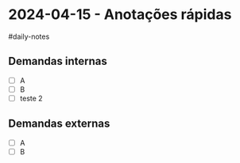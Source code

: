 # 2024-04-15 - Anotações rápidas
#daily-notes

## Demandas internas
- [ ] A
- [ ] B
- [ ] teste 2

## Demandas externas
- [ ] A
- [ ] B